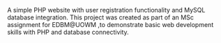 A simple PHP website with user registration functionality and MySQL database integration.
This project was created as part of an MSc assignment for  EDBM@UOWM ,to demonstrate basic web development skills with PHP and database connectivity.
